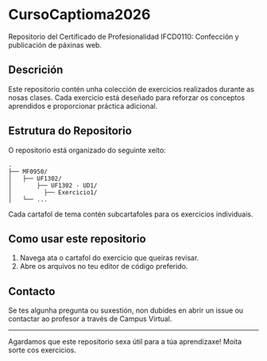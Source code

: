 # CursoCaptioma2026


Repositorio del Certificado de Profesionalidad IFCD0110: Confección y publicación de páxinas web.

## Descrición
Este repositorio contén unha colección de exercicios realizados durante as nosas clases. Cada exercicio está deseñado para reforzar os conceptos aprendidos e proporcionar práctica adicional.

## Estrutura do Repositorio
O repositorio está organizado do seguinte xeito:

```
.
├── MF0950/
│   ├── UF1302/
│       ├── UF1302 - UD1/
│         ├── Exercicio1/
│   └── ...

```

Cada cartafol de tema contén subcartafoles para os exercicios individuais.

## Como usar este repositorio
1. Navega ata o cartafol do exercicio que queiras revisar.
2. Abre os arquivos no teu editor de código preferido.

## Contacto
Se tes algunha pregunta ou suxestión, non dubides en abrir un issue ou contactar ao profesor a través de Campus Virtual.

---

Agardamos que este repositorio sexa útil para a túa aprendizaxe! 
Moita sorte cos exercicios.